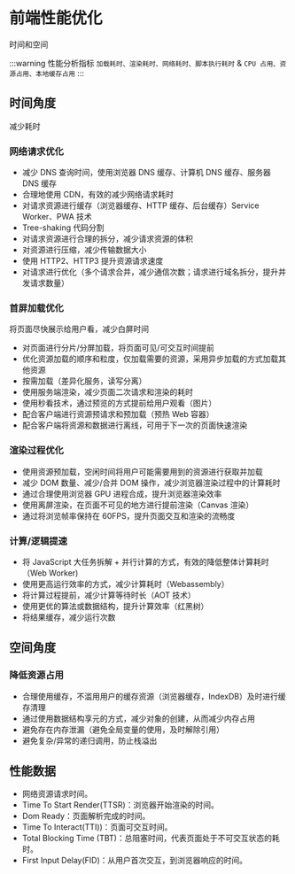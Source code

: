 # 前端性能优化

时间和空间

:::warning 性能分析指标
`加载耗时、渲染耗时、网络耗时、脚本执行耗时` & `CPU 占用、资源占用、本地缓存占用`
:::

## 时间角度

减少耗时

### 网络请求优化

- 减少 DNS 查询时间，使用浏览器 DNS 缓存、计算机 DNS 缓存、服务器 DNS 缓存
- 合理地使用 CDN，有效的减少网络请求耗时
- 对请求资源进行缓存（浏览器缓存、HTTP 缓存、后台缓存）Service Worker、PWA 技术
- Tree-shaking 代码分割
- 对请求资源进行合理的拆分，减少请求资源的体积
- 对资源进行压缩，减少传输数据大小
- 使用 HTTP2、HTTP3 提升资源请求速度
- 对请求进行优化（多个请求合并，减少通信次数；请求进行域名拆分，提升并发请求数量）

### 首屏加载优化

将页面尽快展示给用户看，减少白屏时间

- 对页面进行分片/分屏加载，将页面可见/可交互时间提前
- 优化资源加载的顺序和粒度，仅加载需要的资源，采用异步加载的方式加载其他资源
- 按需加载（差异化服务，读写分离）
- 使用服务端渲染，减少页面二次请求和渲染的耗时
- 使用秒看技术，通过预览的方式提前给用户观看（图片）
- 配合客户端进行资源预请求和预加载（预热 Web 容器）
- 配合客户端将资源和数据进行离线，可用于下一次的页面快速渲染

### 渲染过程优化

- 使用资源预加载，空闲时间将用户可能需要用到的资源进行获取并加载
- 减少 DOM 数量、减少/合并 DOM 操作，减少浏览器渲染过程中的计算耗时
- 通过合理使用浏览器 GPU 进程合成，提升浏览器渲染效率
- 使用离屏渲染，在页面不可见的地方进行提前渲染（Canvas 渲染）
- 通过将浏览帧率保持在 60FPS，提升页面交互和渲染的流畅度

### 计算/逻辑提速

- 将 JavaScript 大任务拆解 + 并行计算的方式，有效的降低整体计算耗时（Web Worker)
- 使用更高运行效率的方式，减少计算耗时（Webassembly）
- 将计算过程提前，减少计算等待时长（AOT 技术）
- 使用更优的算法或数据结构，提升计算效率（红黑树）
- 将结果缓存，减少运行次数

## 空间角度

### 降低资源占用

- 合理使用缓存，不滥用用户的缓存资源（浏览器缓存，IndexDB）及时进行缓存清理
- 通过使用数据结构享元的方式，减少对象的创建，从而减少内存占用
- 避免存在内存泄漏（避免全局变量的使用，及时解除引用）
- 避免复杂/异常的递归调用，防止栈溢出

## 性能数据

- 网络资源请求时间。
- Time To Start Render(TTSR)：浏览器开始渲染的时间。
- Dom Ready：页面解析完成的时间。
- Time To Interact(TTI))：页面可交互时间。
- Total Blocking Time (TBT)：总阻塞时间，代表页面处于不可交互状态的耗时。
- First Input Delay(FID)：从用户首次交互，到浏览器响应的时间。